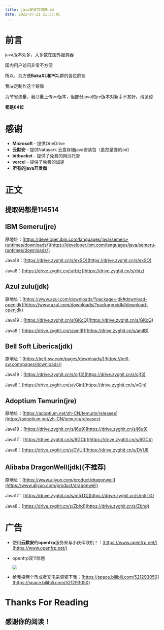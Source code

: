 ```yaml
---
title: java安装包镜像.md
date: 2022-07-21 21:37:05
---
```

# 前言
java版本众多，大多数在国外服务器

国内用户访问非常不方便

所以，为方便**BakaXL和PCL**群的各位群友

我决定制作这个镜像

为节省流量，我尽量上传jre版本，但部分java的jre版本对新手不友好，请见谅

**都是64位**

# 感谢
- **Microsoft** - 提供OneDrive
- **云默安** - 提供Natayark 云盘存储java安装包（虽然是套的od）
- **bitbucket** - 提供了免费的网页托管
- **vercel** - 提供了免费的加速
- **所有的java开发商**
# 正文

## 提取码都是114514

## IBM Semeru(jre)
原地址：[https://developer.ibm.com/languages/java/semeru-runtimes/downloads/](https://developer.ibm.com/languages/java/semeru-runtimes/downloads/)

Java18：[https://drive.zyghit.cn/s/exSO](https://drive.zyghit.cn/s/exSO)

Java8：[https://drive.zyghit.cn/s/rbtz](https://drive.zyghit.cn/s/rbtz)
## Azul zulu(jdk)
原地址：[https://www.azul.com/downloads/?package=jdk#download-openjdk](https://www.azul.com/downloads/?package=jdk#download-openjdk)

Java19：[https://drive.zyghit.cn/s/GKcQ](https://drive.zyghit.cn/s/GKcQ)

Java8：[https://drive.zyghit.cn/s/amIB](https://drive.zyghit.cn/s/amIB)

## Bell Soft Liberica(jdk)
原地址：[https://bell-sw.com/pages/downloads/](https://bell-sw.com/pages/downloads/)

Java19：[https://drive.zyghit.cn/s/ojf3](https://drive.zyghit.cn/s/ojf3)

Java8：[https://drive.zyghit.cn/s/vGin](https://drive.zyghit.cn/s/vGin)
## Adoptium Temurin(jre)
原地址：[https://adoptium.net/zh-CN/temurin/releases](https://adoptium.net/zh-CN/temurin/releases)

Java19：[https://drive.zyghit.cn/s/j6u9](https://drive.zyghit.cn/s/j6u9)

Java17：[https://drive.zyghit.cn/s/6GCb](https://drive.zyghit.cn/s/6GCb)

Java8：[https://drive.zyghit.cn/s/DVUl](https://drive.zyghit.cn/s/DVUl)

## Alibaba DragonWell(jdk)(不推荐)

原地址：[https://www.aliyun.com/product/dragonwell](https://www.aliyun.com/product/dragonwell)

Java17：[https://drive.zyghit.cn/s/m5TG](https://drive.zyghit.cn/s/m5TG)

Java8：[https://drive.zyghit.cn/s/Zbhd](https://drive.zyghit.cn/s/Zbhd)

# 广告
- 使用**云默安**的**openfrp**服务来与小伙伴联机！：[https://www.openfrp.net/](https://www.openfrp.net/)

- openfrp双11优惠

  <img src="https://s2.loli.net/2022/11/11/j4Qqrznl9vSAVy1.jpg" style="zoom: 80%;" />

- 给我投两个币或者充电来资瓷下我：[https://space.bilibili.com/521293050](https://space.bilibili.com/521293050)
# Thanks For Reading
## 感谢你的阅读！